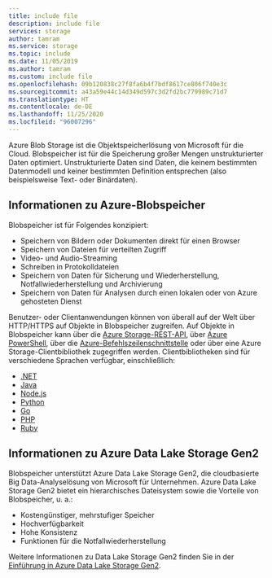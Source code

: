 ```yaml
---
title: include file
description: include file
services: storage
author: tamram
ms.service: storage
ms.topic: include
ms.date: 11/05/2019
ms.author: tamram
ms.custom: include file
ms.openlocfilehash: 09b120838c27f8fa6b4f7bdf8617ce806f740e3c
ms.sourcegitcommit: a43a59e44c14d349d597c3d2fd2bc779989c71d7
ms.translationtype: HT
ms.contentlocale: de-DE
ms.lasthandoff: 11/25/2020
ms.locfileid: "96007296"
---
```

Azure Blob Storage ist die Objektspeicherlösung von Microsoft für die Cloud. Blobspeicher ist für die Speicherung großer Mengen unstrukturierter Daten optimiert. Unstrukturierte Daten sind Daten, die keinem bestimmten Datenmodell und keiner bestimmten Definition entsprechen (also beispielsweise Text- oder Binärdaten).

## <a name="about-blob-storage"></a>Informationen zu Azure-Blobspeicher

Blobspeicher ist für Folgendes konzipiert:

* Speichern von Bildern oder Dokumenten direkt für einen Browser
* Speichern von Dateien für verteilten Zugriff
* Video- und Audio-Streaming
* Schreiben in Protokolldateien
* Speichern von Daten für Sicherung und Wiederherstellung, Notfallwiederherstellung und Archivierung
* Speichern von Daten für Analysen durch einen lokalen oder von Azure gehosteten Dienst

Benutzer- oder Clientanwendungen können von überall auf der Welt über HTTP/HTTPS auf Objekte in Blobspeicher zugreifen. Auf Objekte in Blobspeicher kann über die [Azure Storage-REST-API](/rest/api/storageservices/blob-service-rest-api), über [Azure PowerShell](/powershell/module/az.storage), über die [Azure-Befehlszeilenschnittstelle](/cli/azure/storage) oder über eine Azure Storage-Clientbibliothek zugegriffen werden. Clientbibliotheken sind für verschiedene Sprachen verfügbar, einschließlich:

* [.NET](/dotnet/api/overview/azure/storage?view=azure-dotnet)
* [Java](/java/api/overview/azure/storage)
* [Node.js](https://github.com/Azure/azure-sdk-for-js/tree/master/sdk/storage)
* [Python](../articles/storage/blobs/storage-quickstart-blobs-python.md)
* [Go](https://github.com/azure/azure-storage-blob-go/)
* [PHP](https://azure.github.io/azure-storage-php/)
* [Ruby](https://azure.github.io/azure-storage-ruby)

## <a name="about-azure-data-lake-storage-gen2"></a>Informationen zu Azure Data Lake Storage Gen2

Blobspeicher unterstützt Azure Data Lake Storage Gen2, die cloudbasierte Big Data-Analyselösung von Microsoft für Unternehmen. Azure Data Lake Storage Gen2 bietet ein hierarchisches Dateisystem sowie die Vorteile von Blobspeicher, u. a.:

* Kostengünstiger, mehrstufiger Speicher
* Hochverfügbarkeit
* Hohe Konsistenz
* Funktionen für die Notfallwiederherstellung

Weitere Informationen zu Data Lake Storage Gen2 finden Sie in der [Einführung in Azure Data Lake Storage Gen2](../articles/storage/blobs/data-lake-storage-introduction.md).